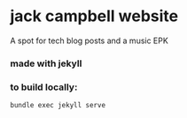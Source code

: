 # jack campbell website

A spot for tech blog posts and a music EPK

### made with jekyll

### to build locally:
```
bundle exec jekyll serve
```
